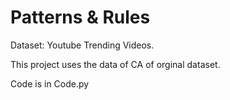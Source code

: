 # Patterns & Rules
Dataset: Youtube Trending Videos.

This project uses the data of CA of orginal dataset.

Code is in Code.py
